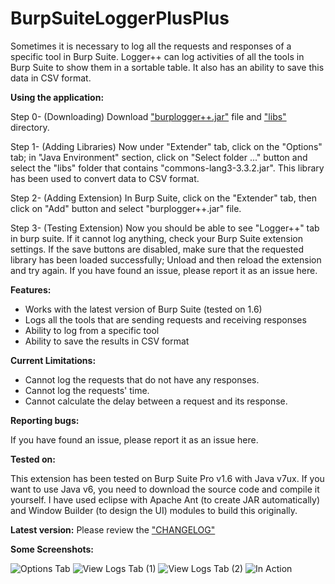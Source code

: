 BurpSuiteLoggerPlusPlus
=======================
Sometimes it is necessary to log all the requests and responses of a specific tool in Burp Suite. Logger++ can log activities of all the tools in Burp Suite to show them in a sortable table. It also has an ability to save this data in CSV format.


<b>Using the application:</b>

Step 0- (Downloading) Download ["burplogger++.jar"](burplogger++.jar) file and ["libs"](libs/) directory.

Step 1- (Adding Libraries) Now under "Extender" tab, click on the "Options" tab; in "Java Environment" section, click on "Select folder ..." button and select the "libs" folder that contains "commons-lang3-3.3.2.jar". This library has been used to convert data to CSV format.

Step 2- (Adding Extension) In Burp Suite, click on the "Extender" tab, then click on "Add" button and select "burplogger++.jar" file.

Step 3- (Testing Extension) Now you should be able to see "Logger++" tab in burp suite. If it cannot log anything, check your Burp Suite extension settings. If the save buttons are disabled, make sure that the requested library has been loaded successfully; Unload and then reload the extension and try again. If you have found an issue, please report it as an issue here.

<b>Features:</b>

- Works with the latest version of Burp Suite (tested on 1.6)
- Logs all the tools that are sending requests and receiving responses
- Ability to log from a specific tool
- Ability to save the results in CSV format

<b>Current Limitations:</b>

- Cannot log the requests that do not have any responses.
- Cannot log the requests' time.
- Cannot calculate the delay between a request and its response. 

<b>Reporting bugs:</b>

If you have found an issue, please report it as an issue here.

<b>Tested on:</b>

This extension has been tested on Burp Suite Pro v1.6 with Java v7ux.
If you want to use Java v6, you need to download the source code and compile it yourself. I have used eclipse with Apache Ant  (to create JAR automatically) and Window Builder (to design the UI) modules to build this originally.

<b>Latest version:</b>
Please review the ["CHANGELOG"](CHANGELOG)


<b>Some Screenshots:</b>

![Options Tab](http://i.imgur.com/PWVAoTd.png)
![View Logs Tab (1)](http://i.imgur.com/crt69B5.png)
![View Logs Tab (2)](http://i.imgur.com/V7WWdmg.png)
![In Action](http://i.imgur.com/4FCjEsP.png)